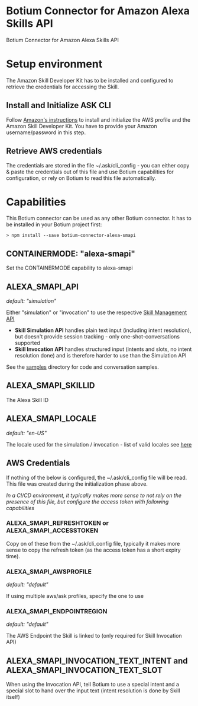 # Botium Connector for Amazon Alexa Skills API

Botium Connector for Amazon Alexa Skills API


# Setup environment

The Amazon Skill Developer Kit has to be installed and configured to retrieve the credentials for accessing the Skill. 


## Install and Initialize ASK CLI

Follow [Amazon's instructions](https://developer.amazon.com/de/docs/smapi/quick-start-alexa-skills-kit-command-line-interface.html) to install and initialize the AWS profile and the Amazon Skill Developer Kit. You have to provide your Amazon username/password in this step.

## Retrieve AWS credentials

The credentials are stored in the file ~/.ask/cli_config - you can either copy & paste the credentials out of this file and use Botium capabilities for configuration, or rely on Botium to read this file automatically. 

# Capabilities

This Botium connector can be used as any other Botium connector. It has to be installed in your Botium project first:

	> npm install --save botium-connector-alexa-smapi

## CONTAINERMODE: "alexa-smapi"

Set the CONTAINERMODE capability to alexa-smapi

## ALEXA_SMAPI_API
_default: "simulation"_

Either "simulation" or "invocation" to use the respective [Skill Management API](https://developer.amazon.com/de/docs/smapi/skill-testing-operations.html)
* __Skill Simulation API__ handles plain text input (including intent resolution), but doesn't provide session tracking - only one-shot-conversations supported
* __Skill Invocation API__ handles structured input (intents and slots, no intent resolution done) and is therefore harder to use than the Simulation API

See the [samples](samples) directory for code and conversation samples.

## ALEXA_SMAPI_SKILLID

The Alexa Skill ID

## ALEXA_SMAPI_LOCALE
_default: "en-US"_

The locale used for the simulation / invocation - list of valid locales see [here](https://developer.amazon.com/de/docs/smapi/skill-simulation-api.html#request-attributes-definition)

## AWS Credentials

If nothing of the below is configured, the ~/.ask/cli_config file will be read. This file was created during the initialization phase above. 

_In a CI/CD environment, it typically makes more sense to not rely on the presence of this file, but configure the access token with following capabilities_

### ALEXA_SMAPI_REFRESHTOKEN or ALEXA_SMAPI_ACCESSTOKEN

Copy on of these from the ~/.ask/cli_config file, typically it makes more sense to copy the refresh token (as the access token has a short expiry time).

### ALEXA_SMAPI_AWSPROFILE
_default: "default"_

If using multiple aws/ask profiles, specify the one to use

### ALEXA_SMAPI_ENDPOINTREGION
_default: "default"_

The AWS Endpoint the Skill is linked to (only required for Skill Invocation API)

## ALEXA_SMAPI_INVOCATION_TEXT_INTENT and ALEXA_SMAPI_INVOCATION_TEXT_SLOT

When using the Invocation API, tell Botium to use a special intent and a special slot to hand over the input text (intent resolution is done by Skill itself)
